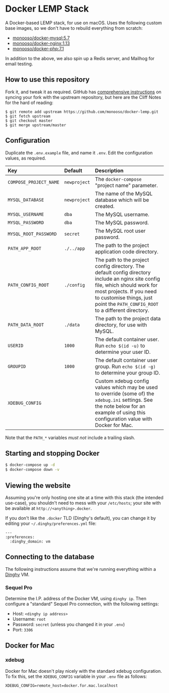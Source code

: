 # Docker LEMP Stack #
A Docker-based LEMP stack, for use on macOS. Uses the following custom base images, so we don't have to rebuild everything from scratch:

- [monooso/docker-mysql:5.7](https://github.com/monooso/docker-mysql)
- [monooso/docker-nginx:1.13](https://github.com/monooso/docker-nginx)
- [monooso/docker-php:7.1](https://github.com/monooso/docker-php)

In addition to the above, we also spin up a Redis server, and Mailhog for email testing.

## How to use this repository ##
Fork it, and tweak it as required. GitHub has [comprehensive instructions](https://help.github.com/articles/syncing-a-fork/) on syncing your fork with the upstream repository, but here are the Cliff Notes for the hard of reading:

```
$ git remote add upstream https://github.com/monooso/docker-lemp.git
$ git fetch upstream
$ git checkout master
$ git merge upstream/master
```

## Configuration ##
Duplicate the `.env.example` file, and name it `.env`. Edit the configuration values, as required.

| Key                    | Default      | Description |
|:-----------------------|:-------------|:------------|
| `COMPOSE_PROJECT_NAME` | `newproject` | The `docker-compose` "project name" parameter. |
| `MYSQL_DATABASE`       | `newproject` | The name of the MySQL database which will be created. |
| `MYSQL_USERNAME`       | `dba`        | The MySQL username. |
| `MYSQL_PASSWORD`       | `dba`        | The MySQL password. |
| `MYSQL_ROOT_PASSWORD`  | `secret`     | The MySQL root user password. |
| `PATH_APP_ROOT`        | `./../app`   | The path to the project application code directory. |
| `PATH_CONFIG_ROOT`     | `./config`   | The path to the project config directory. The default config directory include an nginx site config file, which should work for most projects. If you need to customise things, just point the `PATH_CONFIG_ROOT` to a different directory. |
| `PATH_DATA_ROOT`       | `./data`     | The path to the project data directory, for use with MySQL. |
| `USERID`               | `1000`       | The default container user. Run `echo $(id -u)` to determine your user ID. |
| `GROUPID`              | `1000`       | The default container user group. Run `echo $(id -g)` to determine your group ID. |
| `XDEBUG_CONFIG`        |             | Custom xdebug config values which may be used to override (some of) the `xdebug.ini` settings. See the note below for an example of using this configuration value with Docker for Mac. |

Note that the `PATH_*` variables _must not_ include a trailing slash.

## Starting and stopping Docker ##
```bash
$ docker-compose up -d
$ docker-compose down -v
```

## Viewing the website ##
Assuming you're only hosting one site at a time with this stack (the intended use-case), you shouldn't need to mess with your `/etc/hosts`; your site with be available at `http://<anything>.docker`.

If you don't like the `.docker` TLD (Dinghy's default), you can change it by editing your `~/.dinghy/preferences.yml` file:

```
---
:preferences:
  :dinghy_domain: vm
```

## Connecting to the database ##
The following instructions assume that we're running everything within a [Dinghy](https://github.com/codekitchen/dinghy) VM.

### Sequel Pro ###
Determine the I.P. address of the Docker VM, using `dinghy ip`. Then configure a "standard" Sequel Pro connection, with the following settings:

- Host: `<dinghy ip address>`
- Username: `root`
- Password: `secret` (unless you changed it in your `.env`)
- Port: `3306`

## Docker for Mac ##
### xdebug ###
Docker for Mac doesn't play nicely with the standard xdebug configuration. To fix this, set the `XDEBUG_CONFIG` variable in your `.env` file as follows:

```
XDEBUG_CONFIG=remote_host=docker.for.mac.localhost
```